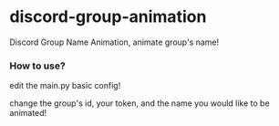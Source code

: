 # discord-group-animation
Discord Group Name Animation, animate group's name!



### How to use?

edit the main.py basic config!

change the group's id, your token, and the name you would like to be animated!
